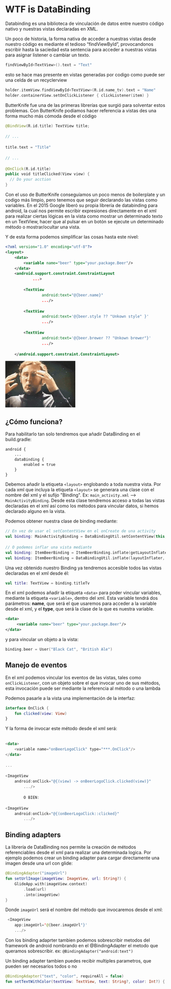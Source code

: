 # WTF is DataBinding

Databinding es una biblioteca de vinculación de datos entre nuestro código nativo y nuestras vistas declaradas en XML.

Un poco de historia, la forma nativa de acceder a nuestras vistas desde nuestro código es mediante el tedioso “findViewById”, provocandonos escribir hasta la saciedad esta sentencia para acceder a nuestras vistas para asignar listener o cambiar un texto.

```kotlin
findViewById<TextView>().text = "Text"
```

esto se hace mas presente en vistas generadas por codigo como puede ser una celda de un recyclerview

```kotlin
holder.itemView.findViewById<TextView>(R.id.name_tv).text = "Name"
holder.containerView.setOnClickListener { clickListener(item) }
```

ButterKnife fue una de las primeras librerías que surgió para solventar estos problemas. Con ButterKnife podíamos hacer referencia a vistas des una forma mucho más cómoda desde el código

```kotlin
@BindView(R.id.title) TextView title;

// ...

title.text = "Title"

// ...

@OnClick(R.id.title)
public void titleClicked(View view) {
  // Do your acction
}

```

Con el uso de ButterKnife conseguíamos un poco menos de boilerplate y un codigo más limpio,
pero tenemos que seguir declarando las vistas como variables.
En el 2015 Google liberó su propia librería de databinding para android, la cual nos permite escribir expresiones directamente en el xml para realizar ciertas lógicas en la vista como mostrar un determinado texto en un TextView, hacer que al pulsar en un botón se ejecute un determinado método o mostrar/ocultar una vista.

Y de esta forma podemos simplificar las cosas hasta este nivel:

```xml
<?xml version="1.0" encoding="utf-8"?>
<layout>
    <data>
        <variable name="beer" type="your.package.Beer"/>
    </data>
    <android.support.constraint.ConstraintLayout
            ...>

        <TextView
                android:text="@{beer.name}"
                .../>

        <TextView
                android:text='@{beer.style ?? "Unkown style" }'
                .../>

        <TextView
                android:text='@{beer.brewer ?? "Unkown brewer"}'
                .../>

    </android.support.constraint.ConstraintLayout>

```

![](blow_mind.gif)

## ¿Cómo funciona?

Para habilitarlo tan solo tendremos que añadir DataBinding en el build.gradle:

```
android {
    ...
    dataBinding {
        enabled = true
    }
}
```
Debemos añadir la etiqueta `<layout>` englobando a toda nuestra vista. Por cada xml que incluya la etiqueta `<layout>` se generara una clase con el nombre del xml y el sufijo "Binding". Ex: `main_activity.xml` --> `MainActivityBinding`.
Desde esta clase tendremos acceso a todas las vistas declaradas en el xml así como los métodos para vincular datos, si hemos declarado alguno en la vista.

Podemos obtener nuestra clase de binding mediante:

```kotlin
// En vez de usar el setContentView en el onCreate de una activity
val binding: MainActivityBinding = DataBindingUtil.setContentView(this, R.layout.main_activity);

// O podemos inflar una vista mediante
val binding: ItemBeerBinding = ItemBeerBinding.inflate(getLayoutInflater());
val binding: ItemBeerBinding = DataBindingUtil.inflate(layoutInflater, R.layout.detail_fragment, viewGroup, false);

```

Una vez obtenido nuestro Binding ya tendremos accesible todos las vistas declaradas en el xml desde él:

```kotlin
val title: TextView = binding.titleTv
```

En el xml podemos añadir la etiqueta `<data>` para poder vincular variables, mediante la etiqueta `<variable>`, dentro del xml. Esta variable tendrá dos parámetros: 
__name__, que será el que usaremos para acceder a la variable desde el xml, y el __type__, que será la clase de la que es nuestra variable.

```xml
<data>
	 <variable name="beer" type="your.package.Beer"/>
</data>
```
y para vincular un objeto a la vista:

```kotlin
binding.beer = User("Black Cat", "British Ale")
```

## Manejo de eventos

En el xml podemos vincular los eventos de las vistas, tales como `onClickListener`,  con un objeto sobre el que invocar uno de sus métodos, esta invocación puede ser mediante la referencia al método o una lambda

Podemos pasarle a la vista una implementación de la interfaz:

```kotlin
interface OnClick {
    fun clicked(view: View)
}
```
Y la forma de invocar este método desde el xml será:

```kotlin

<data>
	<variable name="onBeerLogoClick" type="***.OnClick"/>
</data>

...

<ImageView
	android:onClick="@{(view) -> onBeerLogoClick.clicked(view)}"
		.../>
		
		O BIEN:
		
<ImageView
	android:onClick="@{(onBeerLogoClick::clicked}"
		.../>

```

## Binding adapters

La librería de DataBinding nos permite la creación de métodos referenciables desde el xml para realizar una determinada logica.
Por ejemplo podemos crear un binding adapter para cargar directamente una imagen desde una url con glide:

```kotlin
@BindingAdapter("imageUrl")
fun setUrlImage(imageView: ImageView, url: String?) {
    GlideApp.with(imageView.context)
        .load(url)
        .into(imageView)
}
```
Donde `imageUrl` será el nombre del método que invocaremos desde el xml:

```kotlin
 <ImageView
    app:imageUrl='@{beer.imageUrl"}'
    .../>
```
Con los binding adaprter tambien podemos sobrescribir metodos del framework de android nombrando en el @BindingAdapter el metodo que queramos sobrescribir.
ex: `@BindingAdapter("android:text")`

Un binding adapter tambien puedes recibir multiples parametros, que pueden ser necesarios todos o no

```kotlin
@BindingAdapter("text", "color", requireAll = false)
fun setTextWithColor(textView: TextView, text: String?, color: Int?) { ... }
```

